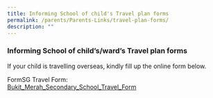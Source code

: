 ```yaml
---
title: Informing School of child's Travel plan forms
permalink: /parents/Parents-Links/travel-plan-forms/
description: ""
---
```


### Informing School of child’s/ward’s Travel plan forms

If your child is travelling overseas, kindly  fill up the online form below.

FormSG Travel Form:  
[Bukit\_Merah\_Secondary\_School\_Travel\_Form](https://go.gov.sg/bmtravelform)